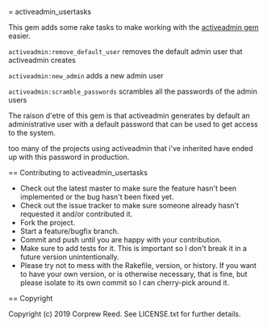 = activeadmin_usertasks

This gem adds some rake tasks to make working with the [activeadmin gem](https://github.com/activeadmin) easier.

`activeadmin:remove_default_user` removes the default admin user that activeadmin creates

`activeadmin:new_admin` adds a new admin user

`activeadmin:scramble_passwords` scrambles all the passwords of the admin users

The raison d'etre of this gem is that activeadmin generates by default an administrative user with a default password that can be used to get access to the system.

too many of the projects using activeadmin that i've inherited have ended up with this password in production.


== Contributing to activeadmin_usertasks
 
* Check out the latest master to make sure the feature hasn't been implemented or the bug hasn't been fixed yet.
* Check out the issue tracker to make sure someone already hasn't requested it and/or contributed it.
* Fork the project.
* Start a feature/bugfix branch.
* Commit and push until you are happy with your contribution.
* Make sure to add tests for it. This is important so I don't break it in a future version unintentionally.
* Please try not to mess with the Rakefile, version, or history. If you want to have your own version, or is otherwise necessary, that is fine, but please isolate to its own commit so I can cherry-pick around it.

== Copyright

Copyright (c) 2019 Corprew Reed. See LICENSE.txt for further details.

